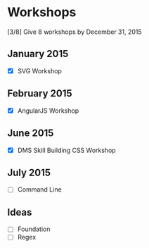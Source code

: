 # Workshops

[3/8] Give 8 workshops by December 31, 2015

## January 2015
- [x] SVG Workshop

## February 2015
- [x] AngularJS Workshop
## June 2015
- [x] DMS Skill Building CSS Workshop

## July 2015
- [ ] Command Line

Ideas
---
- [ ] Foundation
- [ ] Regex
